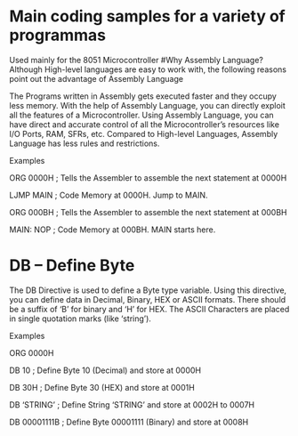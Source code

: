 # Main coding samples for a variety of programmas
Used mainly for the 8051 Microcontroller
#Why Assembly Language?
Although High-level languages are easy to work with, the following reasons point out the advantage of Assembly Language

The Programs written in Assembly gets executed faster and they occupy less memory.
With the help of Assembly Language, you can directly exploit all the features of a Microcontroller.
Using Assembly Language, you can have direct and accurate control of all the Microcontroller’s resources like I/O Ports, RAM, SFRs, etc.
Compared to High-level Languages, Assembly Language has less rules and restrictions.

Examples


ORG 0000H               ; Tells the Assembler to assemble the next statement at 0000H

LJMP MAIN              ; Code Memory at 0000H. Jump to MAIN.

ORG 000BH               ; Tells the Assembler to assemble the next statement at 000BH

MAIN: NOP               ; Code Memory at 000BH. MAIN starts here.


# DB – Define Byte
The DB Directive is used to define a Byte type variable. Using this directive, you can define data in Decimal, Binary, HEX or ASCII formats. There should be a suffix of ‘B’ for binary and ‘H’ for HEX. The ASCII Characters are placed in single quotation marks (like ‘string’).

Examples


ORG 0000H

DB 10                         ; Define Byte 10 (Decimal) and store at 0000H

DB 30H                      ; Define Byte 30 (HEX) and store at 0001H

DB ‘STRING’             ; Define String ‘STRING’ and store at 0002H to 0007H

DB 00001111B           ; Define Byte 00001111 (Binary) and store at 0008H
